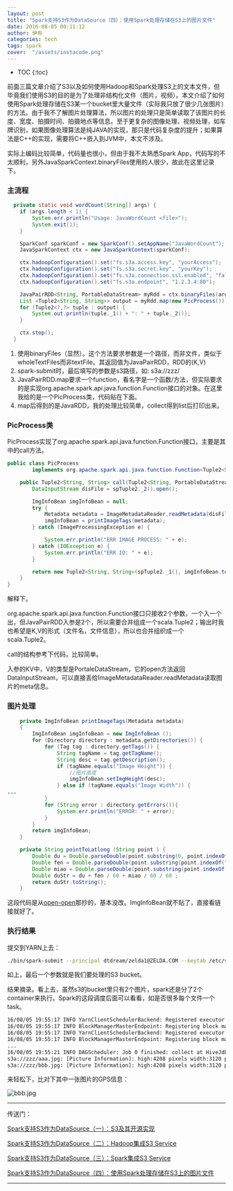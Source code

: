 ```yaml
---
layout: post
title: "Spark支持S3作为DataSource（四）：使用Spark处理存储在S3上的图片文件"
date: 2016-08-05 00:11:12
author: 伊布
categories: tech
tags: spark
cover:  "/assets/instacode.png"
---
```


* TOC
{:toc}

前面三篇文章介绍了S3以及如何使用Hadoop和Spark处理S3上的文本文件，但毕竟我们使用S3的目的是为了处理非结构化文件（图片，视频）。本文介绍了如何使用Spark处理存储在S3某一个bucket里大量文件（实际我只放了很少几张图片）的方法。由于我不了解图片处理算法，所以图片的处理只是简单读取了该图片的长度、宽度、拍摄时间、拍摄地点等信息。至于更复杂的图像处理、视频处理，如车牌识别，如果图像处理算法是纯JAVA的实现，那只是代码复杂度的提升；如果算法是C++的实现，需要将C++嵌入到JVM中，本文不涉及。

实际上编码比较简单，代码量也很小，但由于我不太熟悉Spark App，代码写的不太顺利，另外JavaSparkContext.binaryFiles使用的人很少，故此在这里记录下。

### 主流程

```java
  private static void wordCount(String[] args) {
    if (args.length < 1) {
        System.err.println("Usage: JavaWordCount <file>");
        System.exit(1);
    }

    SparkConf sparkConf = new SparkConf().setAppName("JavaWordCount");
    JavaSparkContext ctx = new JavaSparkContext(sparkConf);

    ctx.hadoopConfiguration().set("fs.s3a.access.key", "yourAccess");
    ctx.hadoopConfiguration().set("fs.s3a.secret.key", "yourKey");
    ctx.hadoopConfiguration().set("fs.s3a.connection.ssl.enabled", "false");
    ctx.hadoopConfiguration().set("fs.s3a.endpoint", "1.2.3.4:80");

    JavaPairRDD<String, PortableDataStream> myRdd = ctx.binaryFiles(args[0]);
    List <Tuple2<String, String>> output = myRdd.map(new PicProcess()).collect();
    for (Tuple2<?,?> tuple : output) {
        System.out.println(tuple._1() + ": " + tuple._2());
    }

    ctx.stop();
  }
```

1. 使用binaryFiles（显然）。这个方法要求参数是一个路径，而非文件，类似于wholeTextFiles而非textFile。其返回值为JavaPairRDD，RDD的(K,V)
2. spark-submit时，最后填写的参数是s3路径，如: s3a://zzz/
3. JavaPairRDD.map要求一个function，看名字是一个函数/方法，但实际要求的是实现org.apache.spark.api.java.function.Function接口的对象。在这里我给的是一个PicProcess类，代码贴在下面。
4. map后得到的是JavaRDD，我的处理比较简单，collect得到list后打印出来。


### PicProcess类


PicProcess实现了org.apache.spark.api.java.function.Function接口，主要是其中的call方法。

```java
public class PicProcess
        implements org.apache.spark.api.java.function.Function<Tuple2<String, PortableDataStream>, Tuple2<String, String>> {

    public Tuple2<String, String> call(Tuple2<String, PortableDataStream> spTuple2) throws Exception {
        DataInputStream disFile = spTuple2._2().open();

        ImgInfoBean imgInfoBean = null;
        try {
            Metadata metadata = ImageMetadataReader.readMetadata(disFile);
            imgInfoBean = printImageTags(metadata);
        } catch (ImageProcessingException e) {

            System.err.println("ERR IMAGE PROCESS: " + e);
        } catch (IOException e) {
            System.err.println("ERR IO: " + e);
        }

        return new Tuple2<String, String>(spTuple2._1(), imgInfoBean.toString());
    }
}
```

解释下。

org.apache.spark.api.java.function.Function接口只接收2个参数，一个入一个出，但JavaPairRDD入参是2个，所以需要合并组成一个scala.Tuple2；输出时我也希望是K,V的形式（文件名，文件信息），所以也合并组织成一个scala.Tuple2。

call的结构参考下代码，比较简单。

入参的KV中，V的类型是PortaleDataStream，它的open方法返回DataInputStream，可以直接丢给ImageMetadataReader.readMetadata读取图片的meta信息。


### 图片处理

```java
    private ImgInfoBean printImageTags(Metadata metadata)
    {
        ImgInfoBean imgInfoBean = new ImgInfoBean ();
        for (Directory directory : metadata.getDirectories()) {
            for (Tag tag : directory.getTags()) {
                String tagName = tag.getTagName();
                String desc = tag.getDescription();
                if (tagName.equals("Image Height")) {
                    //图片高度
                    imgInfoBean.setImgHeight(desc);
                } else if (tagName.equals("Image Width")) {
...
            }
            for (String error : directory.getErrors()){
                System.err.println("ERROR: " + error);
            }
        }
        return imgInfoBean;
    }

    private String pointToLatlong (String point ) {
        Double du = Double.parseDouble(point.substring(0, point.indexOf("°")).trim());
        Double fen = Double.parseDouble(point.substring(point.indexOf("°")+1, point.indexOf("'")).trim());
        Double miao = Double.parseDouble(point.substring(point.indexOf("'")+1, point.indexOf("\"")).trim());
        Double duStr = du + fen / 60 + miao / 60 / 60 ;
        return duStr.toString();
    }
```

这段代码是从[open-open](http://www.open-open.com/code/view/1425376015697)那抄的，基本没改。ImgInfoBean就不贴了，直接看链接就好了。

### 执行结果

提交到YARN上去：

```bash
./bin/spark-submit --principal dtdream/zelda1@ZELDA.COM --keytab /etc/security/dtdream.zelda1.keytab --driver-java-options '-agentlib:jdwp=transport=dt_socket,server=y,suspend=n,address=13838'  --jars /home/dtdream/hadoop/hadoop-2.7.2/share/hadoop/tools/lib/aws-java-sdk-1.7.4.jar,/home/dtdream/hadoop/hadoop-2.7.2/share/hadoop/tools/lib/hadoop-aws-2.7.2.jar  --class com.dtdream.dthink.ads.zkcfg.HiveJdbcClient --master yarn /home/dtdream/zkcfg-1.0-SNAPSHOT.jar s3a://zzz/
```

如上，最后一个参数就是我们要处理的S3 bucket。

结果摘录。看上去，虽然s3的bucket里只有2个图片，spark还是分了2个container来执行。Spark的这段调度后面可以看看，如是否很多每个文件一个task。

```bash
16/08/05 19:55:17 INFO YarnClientSchedulerBackend: Registered executor NettyRpcEndpointRef(null) (zelda1:44604) with ID 1
16/08/05 19:55:17 INFO BlockManagerMasterEndpoint: Registering block manager zelda1:44854 with 21.3 GB RAM, BlockManagerId(1, zelda1, 44854)
16/08/05 19:55:17 INFO YarnClientSchedulerBackend: Registered executor NettyRpcEndpointRef(null) (zelda2:33312) with ID 2
16/08/05 19:55:17 INFO BlockManagerMasterEndpoint: Registering block manager zelda2:44510 with 21.3 GB RAM, BlockManagerId(2, zelda2, 44510)
...
16/08/05 19:55:21 INFO DAGScheduler: Job 0 finished: collect at HiveJdbcClient.java:258, took 2.675374 s
s3a://zzz/aaa.jpg: [Picture Information]: high:4208 pixels width:3120 pixels  recording time:2015:03:07 23:07:15  altitude:0 metres latitude:30.14270833333333 longitude:120.18971944444445
s3a://zzz/bbb.jpg: [Picture Information]: high:4208 pixels width:3120 pixels  recording time:2015:03:07 23:07:16  altitude:0 metres latitude:30.14270833333333 longitude:120.18971944444445
```

来轻松下，比对下其中一张图片的GPS信息：

![bbb.jpg](http://7xir15.com1.z0.glb.clouddn.com/bbb.jpg)



---

传送门：

[Spark支持S3作为DataSource（一）：S3及其开源实现](http://www.datastart.cn/tech/2016/07/25/s3-1.html)

[Spark支持S3作为DataSource（二）：Hadoop集成S3 Service](http://www.datastart.cn/tech/2016/07/26/s3-2.html)

[Spark支持S3作为DataSource（三）：Spark集成S3 Service](http://www.datastart.cn/tech/2016/07/27/s3-3.html)

[Spark支持S3作为DataSource（四）：使用Spark处理存储在S3上的图片文件](http://www.datastart.cn/tech/2016/08/05/s3-4.html)

---
